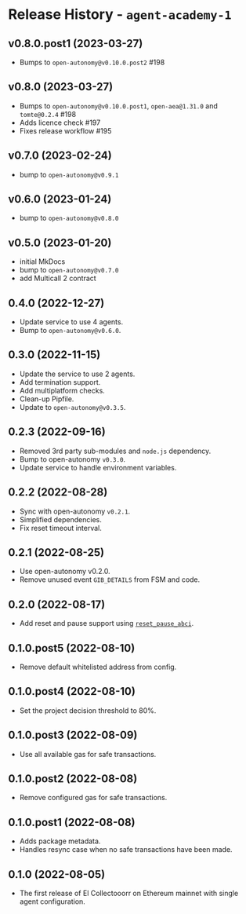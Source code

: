 # Release History - `agent-academy-1`

## v0.8.0.post1 (2023-03-27)
* Bumps to `open-autonomy@v0.10.0.post2` #198
  
## v0.8.0 (2023-03-27)
* Bumps to `open-autonomy@v0.10.0.post1`, `open-aea@1.31.0` and `tomte@0.2.4` #198
* Adds licence check #197
* Fixes release workflow #195

## v0.7.0 (2023-02-24)
* bump to `open-autonomy@v0.9.1`

## v0.6.0 (2023-01-24)
* bump to `open-autonomy@v0.8.0`

## v0.5.0 (2023-01-20)
* initial MkDocs
* bump to `open-autonomy@v0.7.0`
* add Multicall 2 contract

## 0.4.0 (2022-12-27)
- Update service to use 4 agents.
- Bump to `open-autonomy@v0.6.0`.

## 0.3.0 (2022-11-15)
- Update the service to use 2 agents. 
- Add termination support.
- Add multiplatform checks.
- Clean-up Pipfile.
- Update to `open-autonomy@v0.3.5`.

## 0.2.3 (2022-09-16)

- Removed 3rd party sub-modules and `node.js` dependency.
- Bump to open-autonomy `v0.3.0`.
- Update service to handle environment variables.

## 0.2.2 (2022-08-28)

- Sync with open-autonomy `v0.2.1`.
- Simplified dependencies. 
- Fix reset timeout interval.

## 0.2.1 (2022-08-25)

- Use open-autonomy v0.2.0.
- Remove unused event `GIB_DETAILS` from FSM and code.

## 0.2.0 (2022-08-17)

- Add reset and pause support using [`reset_pause_abci`](https://github.com/valory-xyz/open-autonomy/tree/v0.1.6/packages/valory/skills/reset_pause_abci).

## 0.1.0.post5 (2022-08-10)

- Remove default whitelisted address from config.

## 0.1.0.post4 (2022-08-10)

- Set the project decision threshold to 80%.

## 0.1.0.post3 (2022-08-09)

- Use all available gas for safe transactions. 

## 0.1.0.post2 (2022-08-08)

- Remove configured gas for safe transactions.   

## 0.1.0.post1 (2022-08-08)

- Adds package metadata.
- Handles resync case when no safe transactions have been made.

## 0.1.0 (2022-08-05)

- The first release of El Collectooorr on Ethereum mainnet with single agent configuration.
